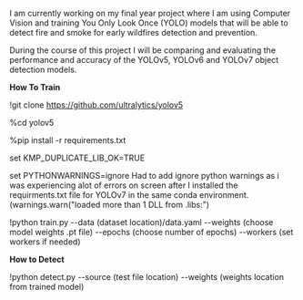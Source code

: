 I am currently working on my final year project where I am using Computer Vision and training You Only Look Once (YOLO) models that will be able to detect fire and smoke for early wildfires detection and prevention.

During the course of this project I will be comparing and evaluating the performance and accuracy of the YOLOv5, YOLOv6 and YOLOv7 object detection models.


**How To Train**

!git clone https://github.com/ultralytics/yolov5

%cd yolov5

%pip install -r requirements.txt


set KMP_DUPLICATE_LIB_OK=TRUE

set PYTHONWARNINGS=ignore 
Had to add ignore python warnings as i was experiencing alot of errors on screen after I installed the requirments.txt file for YOLOv7 in the same conda environment.(warnings.warn("loaded more than 1 DLL from .libs:")


!python train.py --data (dataset location)/data.yaml --weights (choose model weights .pt file) --epochs (choose number of epochs) --workers (set workers if needed)

**How to Detect**

!python detect.py --source (test file location) --weights (weights location from trained model)

